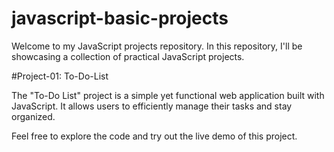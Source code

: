 # javascript-basic-projects
Welcome to my JavaScript projects repository. In this repository, I'll be showcasing a collection of practical JavaScript projects.

#Project-01: To-Do-List

The "To-Do List" project is a simple yet functional web application built with JavaScript. It allows users to efficiently manage their tasks and stay organized.

Feel free to explore the code and try out the live demo of this project.
